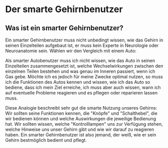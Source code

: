 # Der smarte Gehirnbenutzer

## Was ist ein smarter Gehirnbenutzer?
Ein smarter Gehirnbenutzer muss nicht unbedingt wissen, wie das Gehirn in seinen Einzelteilen aufgebaut ist, er muss kein Experte in Neurologie oder Neuroanatomie sein. Wählen wir den Vergleich mit einem Auto:

Als smarter Autobenutzer muss ich nicht wissen, wie das Auto in seinen Einzelteilen zusammengesetzt ist, welche Wechselwirkungen zwischen den einzelnen Teilen bestehen und was genau im Inneren passiert, wenn ich Gas gebe. Möchte ich es jedoch für meine Zwecke optimal nutzen, so muss ich die Funktionen des Autos kennen und wissen, wie ich das Auto so bediene, dass ich mein Ziel erreiche, ich muss aber auch wissen, wann ich auf eventuelle Probleme reagieren und es pflegen oder reparieren lassen muss.

Diese Analogie beschreibt sehr gut die smarte Nutzung unseres Gehirns: Wir sollten seine Funktionen kennen, die "Knöpfe" und "Schalthebel", die wir bedienen können und welche Auswirkungen die jeweilige Bedienung hat. Wir sollten wissen, welche "Kontrolllampen" uns zur Verfügung stehen, welche Hinweise uns unser Gehirn gibt und wie wir darauf zu reagieren haben. Ein smarter Gehirnbenutzer ist also jemand, der weiß, wie er sein Gehirn bestmöglich bedient und pflegt.


<!---
## Wie werde ich zum smarten Gehirnbenutzer?
Ein Nachfüllen mit Öl können wir hier sogar wörtlich nehmen: Gutes Öl ist für das Gehirn eine Wohltat, es hilft dem Gehirn durch Omega 3 Fettsäuren "gut geschmiert" 
-->
